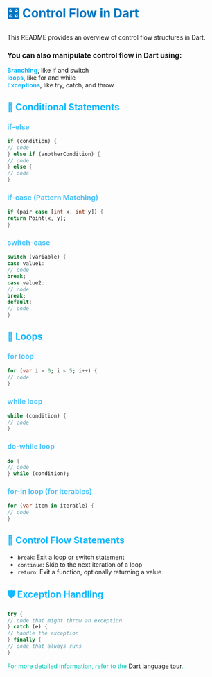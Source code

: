 # <span style="color: #0175C2;">🎛️ Control Flow in Dart</span>

This README provides an overview of control flow structures in Dart.

### You can also manipulate control flow in Dart using:

<span style="color: #13B9FD; font-weight:bold;">Branching</span>, like if and switch</br>
<span style="color: #13B9FD; font-weight:bold;">loops</span>, like for and while</br>
<span style="color: #13B9FD; font-weight:bold;">Exceptions</span>, like try, catch, and throw

## <span style="color: #13B9FD;">🔀 Conditional Statements</span>

### <span style="color: #54C5F8;">if-else</span>

```dart
if (condition) {
// code
} else if (anotherCondition) {
// code
} else {
// code
}
```

### <span style="color: #54C5F8;">if-case (Pattern Matching)</span>
```dart
if (pair case [int x, int y]) {
return Point(x, y);
}
```

### <span style="color: #54C5F8;">switch-case</span>

```dart
switch (variable) {
case value1:
// code
break;
case value2:
// code
break;
default:
// code
}
```


## <span style="color: #13B9FD;">🔁 Loops</span>

### <span style="color: #54C5F8;">for loop</span>

```dart
for (var i = 0; i < 5; i++) {
// code
}
```


### <span style="color: #54C5F8;">while loop</span>
```dart
while (condition) {
// code
}
```

### <span style="color: #54C5F8;">do-while loop</span>
```dart
do {
// code
} while (condition);
```

### <span style="color: #54C5F8;">for-in loop (for iterables)</span>

```dart
for (var item in iterable) {
// code
}
```


## <span style="color: #13B9FD;">🚦 Control Flow Statements</span>

- `break`: Exit a loop or switch statement
- `continue`: Skip to the next iteration of a loop
- `return`: Exit a function, optionally returning a value

## <span style="color: #13B9FD;">🛡️ Exception Handling</span>
```dart
try {
// code that might throw an exception
} catch (e) {
// handle the exception
} finally {
// code that always runs
}
```


<span style="color: #00C4B3;">For more detailed information, refer to the [Dart language tour](https://dart.dev/guides/language/language-tour#control-flow-statements).</span>

